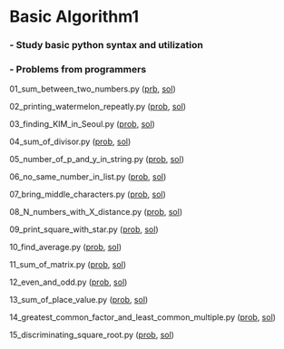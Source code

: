 # Basic Algorithm1  

### - Study basic python syntax and utilization  

### - Problems from programmers
01_sum_between_two_numbers.py ([prb](https://programmers.co.kr/learn/courses/30/lessons/12912?language=python3), [sol](./01_sum_between_two_numbers.py))

02_printing_watermelon_repeatly.py ([prob](https://programmers.co.kr/learn/courses/30/lessons/12922), [sol](./02_printing_watermelon_repeatly.py))

03_finding_KIM_in_Seoul.py ([prob](https://programmers.co.kr/learn/courses/30/lessons/12922), [sol](./03_finding_KIM_in_Seoul.py))

04_sum_of_divisor.py ([prob](https://programmers.co.kr/learn/courses/30/lessons/12928), [sol](./04_sum_of_divisor.py))

05_number_of_p_and_y_in_string.py ([prob](https://programmers.co.kr/learn/courses/30/lessons/12916), [sol](./05_number_of_p_and_y_in_string.py))

06_no_same_number_in_list.py ([prob](https://programmers.co.kr/learn/courses/30/lessons/12906), [sol](./06_no_same_number_in_list.py))

07_bring_middle_characters.py ([prob](https://programmers.co.kr/learn/courses/30/lessons/12903), [sol](07_bring_middle_characters.py))

08_N_numbers_with_X_distance.py ([prob](https://programmers.co.kr/learn/courses/30/lessons/12954#qna), [sol](08_N_numbers_with_X_distance.py))

09_print_square_with_star.py ([prob](https://programmers.co.kr/learn/courses/30/lessons/12969), [sol](./09_print_square_with_star.py))

10_find_average.py ([prob](https://programmers.co.kr/learn/courses/30/lessons/12944?language=python3), [sol](./10_find_average.py))

11_sum_of_matrix.py ([prob](https://programmers.co.kr/learn/courses/30/lessons/12950), [sol](./11_sum_of_matrix.py))

12_even_and_odd.py ([prob](https://programmers.co.kr/learn/courses/30/lessons/12937), [sol](./12_even_and_odd.py))

13_sum_of_place_value.py ([prob](https://programmers.co.kr/learn/courses/30/lessons/12931), [sol](./13_sum_of_place_value.py))

14_greatest_common_factor_and_least_common_multiple.py ([prob](https://programmers.co.kr/learn/courses/30/lessons/12940), [sol](14_greatest_common_factor_and_least_common_multiple.py))

15_discriminating_square_root.py ([prob](https://programmers.co.kr/learn/courses/30/lessons/12934), [sol](./15_discriminating_square_root.py))
